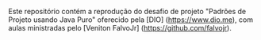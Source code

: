 Este repositório contém a reprodução do desafio de projeto "Padrões de Projeto usando Java Puro" oferecido pela [DIO] (https://www.dio.me), com aulas ministradas pelo [Veniton FalvoJr] (https://github.com/falvojr).
